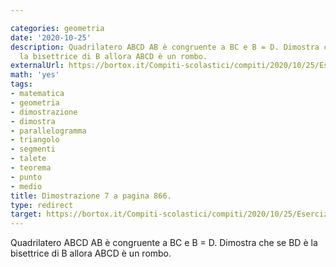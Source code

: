 ```yaml
---

categories: geometria
date: '2020-10-25'
description: Quadrilatero ABCD AB è congruente a BC e B = D. Dimostra che se BD è
  la bisettrice di B allora ABCD è un rombo.
externalUrl: https://bortox.it/Compiti-scolastici/compiti/2020/10/25/Esercizio-7-Pagina-866.html
math: 'yes'
tags:
- matematica
- geometria
- dimostrazione
- dimostra
- parallelogramma
- triangolo
- segmenti
- talete
- teorema
- punto
- medio
title: Dimostrazione 7 a pagina 866.
type: redirect
target: https://bortox.it/Compiti-scolastici/compiti/2020/10/25/Esercizio-7-Pagina-866.html
---
```

Quadrilatero ABCD AB è congruente a BC e B = D. Dimostra che se BD è la bisettrice di B allora ABCD è un rombo.